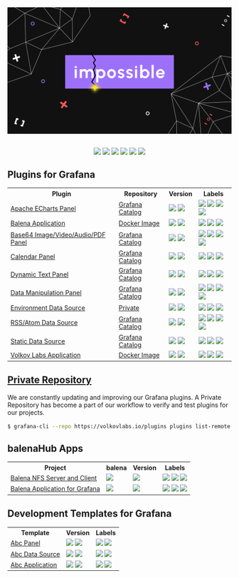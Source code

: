 <div align="center">
<a href='https://volkovlabs.io'><img style="display: block;" src="https://github.com/VolkovLabs/.github/raw/main/impossible.png"></a>
</div>

<br/>

<p align="center">
<a href="https://volkovlabs.io" target="_blank"><img src="https://img.shields.io/badge/-Web-blueviolet?style=for-the-badge&logo=webpack"></a>
<a href="https://volkovlabs.com" target="_blank"><img src="https://img.shields.io/badge/-Blog-orange?style=for-the-badge&logo=medium"></a>
<a href="https://youtube.com/@volkovlabs" target="_blank"><img src="https://img.shields.io/badge/-Youtube-red?style=for-the-badge&logo=youtube"></a>
<a href="https://live.volkovlabs.io" target="_blank"><img src="https://img.shields.io/badge/-Live%20Server-gray?style=for-the-badge&logo=codeforces"></a> 
<a href="https://linkedin.com/company/volkovlabs" target="_blank"><img src="https://img.shields.io/badge/-LinkedIn-blue?style=for-the-badge&logo=linkedin"></a> <a href="https://twitter.com/volkovlabs" target="_blank"><img src="https://img.shields.io/badge/-Twitter-9cf?style=for-the-badge&logo=twitter"></a>
</p>

## Plugins for Grafana

<table style='width:100%'>
<tr>
<th>Plugin</th>
<th>Repository</th>
<th>Version</th>
<th>Labels</th>
</tr>
<tr>
<td><a href='https://github.com/volkovlabs/volkovlabs-echarts-panel'>Apache ECharts Panel</a></td>
<td><a href='https://grafana.com/grafana/plugins/volkovlabs-echarts-panel/'>Grafana Catalog</a></td>
<td>
<img src='https://img.shields.io/badge/toolkit-9.2.2-orange?logo=grafana'>
<a href='https://github.com/VolkovLabs/volkovlabs-echarts-panel/releases'><img src='https://img.shields.io/github/v/release/volkovlabs/volkovlabs-echarts-panel.svg'></a>
</td>
<td>
<img src='https://img.shields.io/github/stars/volkovlabs/volkovlabs-echarts-panel.svg?style=social&label=Star&maxAge=3600'>
<img src='https://img.shields.io/github/issues/volkovlabs/volkovlabs-echarts-panel.svg'>
<a href='https://grafana.com/grafana/plugins/volkovlabs-echarts-panel'><img src='https://img.shields.io/badge/dynamic/json?color=9cf&label=downloads&query=%24.downloads&url=https%3A%2F%2Fgrafana.com%2Fapi%2Fplugins%2Fvolkovlabs-echarts-panel'></a>
<a href='https://youtube.com/playlist?list=PLPow72ygztmQHGWFqksEf3LebUfhqBfFu'><img src='https://img.shields.io/badge/-Playlist-red?logo=youtube'></a>
</td>
</tr>
<tr>
<td><a href='https://github.com/volkovlabs/volkovlabs-balena-app'>Balena Application</a></td>
<td><a href='https://github.com/orgs/VolkovLabs/packages/container/package/balena-app'>Docker Image</a></td>
<td>
<img src='https://img.shields.io/badge/toolkit-9.2.2-orange?logo=grafana'>
<a href='https://github.com/VolkovLabs/volkovlabs-balena-app/releases'><img src='https://img.shields.io/github/v/release/volkovlabs/volkovlabs-balena-app.svg'></a>
</td>
<td>
<img src='https://img.shields.io/github/stars/volkovlabs/volkovlabs-balena-app.svg?style=social&label=Star&maxAge=3600'>
<img src='https://img.shields.io/github/issues/volkovlabs/volkovlabs-balena-app.svg'>
<a href='https://youtube.com/playlist?list=PLPow72ygztmRdzBPeQ16cwM7ZvPbXfyHv'><img src='https://img.shields.io/badge/-Playlist-red?logo=youtube'></a></td>
</tr>
<tr>
<td><a href='https://github.com/volkovlabs/volkovlabs-image-panel'>Base64 Image/Video/Audio/PDF Panel</a></td>
<td><a href='https://grafana.com/grafana/plugins/volkovlabs-image-panel/'>Grafana Catalog</a></td>
<td>
<img src='https://img.shields.io/badge/toolkit-9.2.2-orange?logo=grafana'>
<a href='https://github.com/VolkovLabs/volkovlabs-image-panel/releases'><img src='https://img.shields.io/github/v/release/volkovlabs/volkovlabs-image-panel.svg'></a>
</td>
<td>
<img src='https://img.shields.io/github/stars/volkovlabs/volkovlabs-image-panel.svg?style=social&label=Star&maxAge=3600'>
<img src='https://img.shields.io/github/issues/volkovlabs/volkovlabs-image-panel.svg'>
<a href='https://grafana.com/grafana/plugins/volkovlabs-image-panel'><img src='https://img.shields.io/badge/dynamic/json?color=9cf&label=downloads&query=%24.downloads&url=https%3A%2F%2Fgrafana.com%2Fapi%2Fplugins%2Fvolkovlabs-image-panel'></a>
<a href='https://youtube.com/playlist?list=PLPow72ygztmQjZ19D7wKHc_6VG3dCjkwo'><img src='https://img.shields.io/badge/-Playlist-red?logo=youtube'></a></td>
</tr>
<tr>
<td><a href='https://github.com/volkovlabs/volkovlabs-calendar-panel'>Calendar Panel</a></td>
<td><a href='https://grafana.com/grafana/plugins/marcusolsson-calendar-panel/'>Grafana Catalog</a></td>
<td>
<img src='https://img.shields.io/badge/toolkit-9.2.2-orange?logo=grafana'>
<a href='https://github.com/VolkovLabs/volkovlabs-calendar-panel/releases'><img src='https://img.shields.io/github/v/release/volkovlabs/volkovlabs-calendar-panel.svg'></a>
</td>
<td>
<img src='https://img.shields.io/github/stars/volkovlabs/volkovlabs-calendar-panel.svg?style=social&label=Star&maxAge=3600'>
<img src='https://img.shields.io/github/issues/volkovlabs/volkovlabs-calendar-panel.svg'>
<a href='https://grafana.com/grafana/plugins/marcusolsson-calendar-panel'><img src='https://img.shields.io/badge/dynamic/json?color=9cf&label=downloads&query=%24.downloads&url=https%3A%2F%2Fgrafana.com%2Fapi%2Fplugins%2Fmarcusolsson-calendar-panel'></a>
</td>
</tr>
<tr>
<td><a href='https://github.com/volkovlabs/volkovlabs-dynamictext-panel'>Dynamic Text Panel</a></td>
<td><a href='https://grafana.com/grafana/plugins/marcusolsson-dynamictext-panel/'>Grafana Catalog</a></td>
<td>
<img src='https://img.shields.io/badge/toolkit-9.2.2-orange?logo=grafana'>
<a href='https://github.com/VolkovLabs/volkovlabs-dynamictext-panel/releases'><img src='https://img.shields.io/github/v/release/volkovlabs/volkovlabs-dynamictext-panel.svg'></a>
</td>
<td>
<img src='https://img.shields.io/github/stars/volkovlabs/volkovlabs-dynamictext-panel.svg?style=social&label=Star&maxAge=3600'>
<img src='https://img.shields.io/github/issues/volkovlabs/volkovlabs-dynamictext-panel.svg'>
<a href='https://grafana.com/grafana/plugins/marcusolsson-dynamictext-panel'><img src='https://img.shields.io/badge/dynamic/json?color=9cf&label=downloads&query=%24.downloads&url=https%3A%2F%2Fgrafana.com%2Fapi%2Fplugins%2Fmarcusolsson-dynamictext-panel'></a>
</td>
</tr>
<tr>
<td><a href='https://github.com/volkovlabs/volkovlabs-form-panel'>Data Manipulation Panel</a></td>
<td><a href='https://grafana.com/grafana/plugins/volkovlabs-form-panel/'>Grafana Catalog</a></td>
<td>
<img src='https://img.shields.io/badge/toolkit-9.2.2-orange?logo=grafana'>
<img src='https://img.shields.io/github/v/release/volkovlabs/volkovlabs-form-panel.svg'>
</td>
<td>
<img src='https://img.shields.io/github/stars/volkovlabs/volkovlabs-form-panel.svg?style=social&label=Star&maxAge=3600'>
<img src='https://img.shields.io/github/issues/volkovlabs/volkovlabs-form-panel.svg'>
<a href='https://grafana.com/grafana/plugins/volkovlabs-form-panel'><img src='https://img.shields.io/badge/dynamic/json?color=9cf&label=downloads&query=%24.downloads&url=https%3A%2F%2Fgrafana.com%2Fapi%2Fplugins%2Fvolkovlabs-form-panel'></a>
<a href='https://youtube.com/playlist?list=PLPow72ygztmRXSNBxyw0sFnnvNRY_CsSA'><img src='https://img.shields.io/badge/-Playlist-red?logo=youtube'></a></td>
</tr>
<tr>
<td><a href='https://github.com/volkovlabs/volkovlabs-env-datasource'>Environment Data Source</a></td>
<td><a href='https://volkovlabs.io/plugins/volkovlabs-env-datasource/'>Private</a></td>
<td>
<img src='https://img.shields.io/badge/toolkit-9.2.2-orange?logo=grafana'>
<img src='https://img.shields.io/github/v/release/volkovlabs/volkovlabs-env-datasource.svg'>
</td>
<td>
<img src='https://img.shields.io/github/stars/volkovlabs/volkovlabs-env-datasource.svg?style=social&label=Star&maxAge=3600'>
<img src='https://img.shields.io/github/issues/volkovlabs/volkovlabs-env-datasource.svg'>
<a href='https://youtube.com/playlist?list=PLPow72ygztmRCTyV2W5ghK2_5jLLsyGLc'><img src='https://img.shields.io/badge/-Playlist-red?logo=youtube'></a></td>
</tr>
<tr>
<td><a href='https://github.com/volkovlabs/volkovlabs-rss-datasource'>RSS/Atom Data Source</a></td>
<td><a href='https://grafana.com/grafana/plugins/volkovlabs-rss-datasource/'>Grafana Catalog</a></td>
<td>
<img src='https://img.shields.io/badge/toolkit-9.2.2-orange?logo=grafana'>
<img src='https://img.shields.io/github/v/release/volkovlabs/volkovlabs-rss-datasource.svg'>
</td>
<td>
<img src='https://img.shields.io/github/stars/volkovlabs/volkovlabs-rss-datasource.svg?style=social&label=Star&maxAge=3600'>
<img src='https://img.shields.io/github/issues/volkovlabs/volkovlabs-rss-datasource.svg'>
<a href='https://grafana.com/grafana/plugins/volkovlabs-rss-datasource'><img src='https://img.shields.io/badge/dynamic/json?color=9cf&label=downloads&query=%24.downloads&url=https%3A%2F%2Fgrafana.com%2Fapi%2Fplugins%2Fvolkovlabs-rss-datasource'></a>
<a href='https://youtube.com/playlist?list=PLPow72ygztmSGfvGdXriFE-LVuS4Glg7w'><img src='https://img.shields.io/badge/-Playlist-red?logo=youtube'></a></td>
</tr>
<tr>
<td><a href='https://github.com/volkovlabs/volkovlabs-static-datasource'>Static Data Source</a></td>
<td><a href='https://grafana.com/grafana/plugins/marcusolsson-static-datasource/'>Grafana Catalog</a></td>
<td>
  <img src='https://img.shields.io/badge/toolkit-9.2.2-orange?logo=grafana'>
  <img src='https://img.shields.io/github/v/release/volkovlabs/volkovlabs-static-datasource.svg'>
</td>
<td>
  <img src='https://img.shields.io/github/stars/volkovlabs/volkovlabs-static-datasource.svg?style=social&label=Star&maxAge=3600'>
  <img src='https://img.shields.io/github/issues/volkovlabs/volkovlabs-static-datasource.svg'>
  <a href='https://grafana.com/grafana/plugins/marcusolsson-static-datasource'><img src='https://img.shields.io/badge/dynamic/json?color=9cf&label=downloads&query=%24.downloads&url=https%3A%2F%2Fgrafana.com%2Fapi%2Fplugins%2Fmarcusolsson-static-datasource'></a>
</td>
</tr>
<tr>
<td><a href='https://github.com/volkovlabs/volkovlabs-app'>Volkov Labs Application</a></td>
<td><a href='https://github.com/orgs/VolkovLabs/packages/container/package/app'>Docker Image</a></td>
<td>
  <img src='https://img.shields.io/badge/toolkit-9.2.2-orange?logo=grafana'>
  <img src='https://img.shields.io/github/v/release/volkovlabs/volkovlabs-app.svg'>
</td>
<td>
  <img src='https://img.shields.io/github/stars/volkovlabs/volkovlabs-app.svg?style=social&label=Star&maxAge=3600'>
  <img src='https://img.shields.io/github/issues/volkovlabs/volkovlabs-app.svg'>
  <a href='https://youtube.com/playlist?list=PLPow72ygztmTm_zY_PYqJtRYpMPpZglYC'><img src='https://img.shields.io/badge/-Playlist-red?logo=youtube'></a></td>
</tr>
</table>

## [Private Repository](https://volkovlabs.io/plugins/)

We are constantly updating and improving our Grafana plugins. A Private Repository has become a part of our workflow to verify and test plugins for our projects.

```bash
$ grafana-cli --repo https://volkovlabs.io/plugins plugins list-remote
```

## balenaHub Apps

<table style='width:100%'>
<tr>
<th>Project</th>
<th>balena</th>
<th>Version</th>
<th>Labels</th>
</tr>
<tr>
<td><a href='https://github.com/VolkovLabs/balena-nfs'>Balena NFS Server and Client</a></td>
<td><a href='https://dashboard.balena-cloud.com/deploy?repoUrl=https://github.com/volkovlabs/balena-nfs'><img height="32px" src='https://balena.io/deploy.svg'></a></td>
<td><img src='https://img.shields.io/github/v/release/volkovlabs/balena-nfs.svg'></td>
<td>
  <img src='https://img.shields.io/github/stars/volkovlabs/balena-nfs.svg?style=social&label=Star&maxAge=3600'>
  <img src='https://img.shields.io/github/issues/volkovlabs/balena-nfs.svg'>
  <a href='https://youtu.be/_kyNSLeAT84'><img src='https://img.shields.io/badge/-Video-red?logo=youtube'></a></td>
</tr>
<tr>
<td><a href='https://github.com/VolkovLabs/volkovlabs-balena-app'>Balena Application for Grafana</a></td>
<td>
  <a href='https://dashboard.balena-cloud.com/deploy?repoUrl=https://github.com/volkovlabs/volkovlabs-balena-app'><img height="32px" src='https://balena.io/deploy.svg'></a></td>
<td><img src='https://img.shields.io/github/v/release/volkovlabs/volkovlabs-balena-app.svg'></td>
<td>
  <img src='https://img.shields.io/github/stars/volkovlabs/volkovlabs-balena-app.svg?style=social&label=Star&maxAge=3600'>
  <img src='https://img.shields.io/github/issues/volkovlabs/volkovlabs-balena-app.svg'>
  <a href='https://youtu.be/5NfrVdOX0s8'><img src='https://img.shields.io/badge/-Video-red?logo=youtube'></a></td>
</tr>
</table>

## Development Templates for Grafana

<table style='width:100%'>
<tr>
<th>Template</th>
<th>Version</th>
<th>Labels</th>
</tr>
<tr>
<td><a href='https://github.com/volkovlabs/volkovlabs-abc-panel'>Abc Panel</a></td>
<td>
  <img src='https://img.shields.io/badge/toolkit-9.1.6-orange?logo=grafana'>
  <img src='https://img.shields.io/github/v/release/volkovlabs/volkovlabs-abc-panel.svg'>
</td>
<td>
  <img src='https://codecov.io/gh/volkovlabs/volkovlabs-abc-panel/branch/main/graph/badge.svg'>
  <img src='https://img.shields.io/github/issues/volkovlabs/volkovlabs-abc-panel.svg'>
</td>
</tr>
<tr>
<td><a href='https://github.com/volkovlabs/volkovlabs-abc-datasource'>Abc Data Source</a></td>
<td>
  <img src='https://img.shields.io/badge/toolkit-9.1.6-orange?logo=grafana'>
  <img src='https://img.shields.io/github/v/release/volkovlabs/volkovlabs-abc-datasource.svg'>
</td>
<td>
  <img src='https://codecov.io/gh/volkovlabs/volkovlabs-abc-datasource/branch/main/graph/badge.svg'>
  <img src='https://img.shields.io/github/issues/volkovlabs/volkovlabs-abc-datasource.svg'>
</td>
</tr>
<tr>
<td><a href='https://github.com/volkovlabs/volkovlabs-abc-app'>Abc Application</a></td>
<td>
  <img src='https://img.shields.io/badge/toolkit-9.1.6-orange?logo=grafana'>
  <img src='https://img.shields.io/github/v/release/volkovlabs/volkovlabs-abc-app.svg'>
</td>
<td>
  <img src='https://codecov.io/gh/volkovlabs/volkovlabs-abc-app/branch/main/graph/badge.svg'>
  <img src='https://img.shields.io/github/issues/volkovlabs/volkovlabs-abc-app.svg'>
</td>
</tr>
</table>
